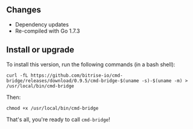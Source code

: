 ## Changes

* Dependency updates
* Re-compiled with Go 1.7.3


## Install or upgrade

To install this version, run the following commands (in a bash shell):

```
curl -fL https://github.com/bitrise-io/cmd-bridge/releases/download/0.9.5/cmd-bridge-$(uname -s)-$(uname -m) > /usr/local/bin/cmd-bridge
```

Then:

```
chmod +x /usr/local/bin/cmd-bridge
```

That's all, you're ready to call `cmd-bridge`!
